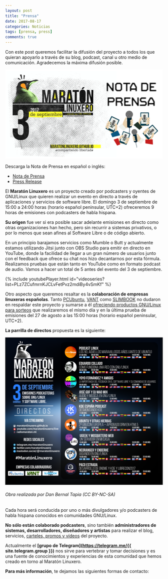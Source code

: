 ```yaml
---
layout: post
title: "Prensa"
date: 2017-08-17
categories: Noticias
tags: [prensa, press]
comments: true
---
```

Con este post queremos facilitar la difusión del proyecto a todos los que quieran apoyarlo a través de su blog, podcast, canal u otro medio de comunicación. Agradecemos la máxima difusión posible.

![#Prensa](/images/Prensa.png)

Descarga la Nota de Prensa en español o inglés:
* [Nota de Prensa](/images/NotaPrensa.pdf)
* [Press Release](/images/PressRelease.pdf)

El **Maratón Linuxero** es un proyecto creado por podcasters y oyentes de GNU/Linux que quieren realizar un evento en directo a través de aplicaciones y servicios de software libre. El domingo 3 de septiembre de 15:00 a 24:00 horas (horario español peninsular, UTC+2) ofreceremos 9 horas de emisiones con podcasters de habla hispana.

**Su origen** fue ver si era posible sacar adelante emisiones en directo como otras organizaciones han hecho, pero sin recurrir a sistemas privativos, o por lo menos que sean afines al Software Libre o de código abierto.

En un principio barajamos servicios como Mumble o Butt y actualmente estamos utilizando Jitsi junto con OBS Studio para emitir en directo en YouTube, donde la facilidad de llegar a un gran número de usuarios junto con el feedback que ofrece su chat nos hizo decantarnos por esta fórmula. Realizamos pruebas que están tanto en YouTube como en formato podcast de audio. Vamos a hacer un total de 5 antes del evento del 3 de septiembre.

{% include youtubePlayer.html id="videoseries?list=PLz7ZCufmrnKJCLvFetPvz2mdiBy4vSmKf" %}

Otro aspecto que queremos resaltar es la **colaboración de empresas linuxeras españolas**. Tanto [PCUbuntu](https://www.pcubuntu.es), [VANT](http://www.vantpc.es) como [SLIMBOOK](https://slimbook.es/) no dudaron en respaldar este proyecto y sumarse a él [ofreciendo productos GNU/Linux para sorteos](/Sorteos) que realizaremos el mismo día y en la última prueba de emisiones del 27 de agosto a las 15:00 horas (horario español peninsular, UTC+2).

**La parrilla de directos** propuesta es la siguiente:

![#Cartel6](/images/carteldirectosmaratonlinuxero.png)  
###### Obra realizada por Dan Bernal Tapia (CC BY-NC-SA)

Cada hora será conducida por uno o más divulgadores y/o podcasters de habla hispana conocidos en comunidades GNU/Linux.

**No sólo están colaborado podcasters**, sino también **administradores de sistemas, desarrolladores, diseñadores y artistas** para realizar el blog, servicios, [carteles, promos y vídeos](/Carteles-Promos-y-videos/) del proyecto.

Actualmente el **[grupo de Telegram](https://telegram.me/{{ site.telegram.group }})** nos sirve para vertebrar y tomar decisiones y es una fuente de conocimientos y experiencias de esta comunidad que hemos creado en torno al Maratón Linuxero.

**Para más información**, te dejamos las siguientes formas de contacto:
